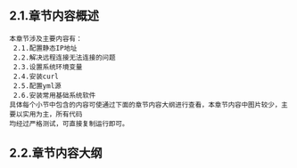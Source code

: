 
## 2.1.章节内容概述
    本章节涉及主要内容有：
     2.1.配置静态IP地址
     2.2.解决远程连接无法连接的问题
     2.3.设置系统环境变量
     2.4.安装curl
     2.5.配置yml源
     2.6.安装常用基础系统软件
	具体每个小节中包含的内容可使通过下面的章节内容大纲进行查看，本章节内容中图片较少，主要以实用为主，所有代码
    均经过严格测试，可直接复制运行即可。

## 2.2.章节内容大纲
	
<Markmap localtion="/enhance/markmap/backend/springcloud/springcloud-eureka/chapter/springcloud-eureka-outline5-chapter2.html"/>

